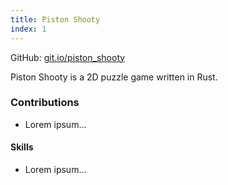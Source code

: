 ```yaml
---
title: Piston Shooty
index: 1
---
```


GitHub: [git.io/piston_shooty](https://git.io/piston_shooty)

Piston Shooty is a 2D puzzle game written in Rust.

### Contributions

- Lorem ipsum...

#### Skills

- Lorem ipsum...
